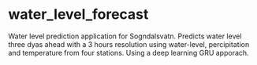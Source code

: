 # water_level_forecast
Water level prediction application for Sogndalsvatn. Predicts water level three dyas ahead with a 3 hours resolution using water-level, percipitation and temperature from four stations. Using a deep learning GRU apporach.
